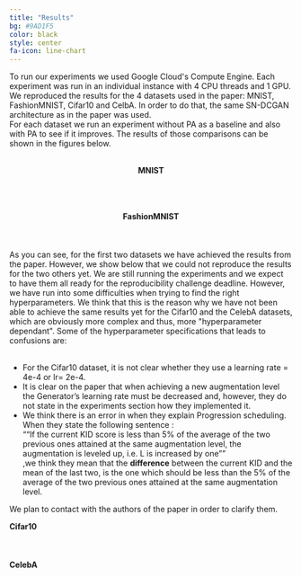 ```yaml
---
title: "Results"
bg: #9AD1F5
color: black
style: center
fa-icon: line-chart
---
```


<p style='text-align: justify;'>

To run our experiments we used Google Cloud's Compute Engine. Each experiment was run in an individual instance with 4 CPU threads and 1 GPU.
<br />
We reproduced the results for the 4 datasets used in the paper: MNIST, FashionMNIST, Cifar10 and CelbA. In order to do that, the same SN-DCGAN architecture as in the paper was used.
<br />
For each dataset we run an experiment without PA as a baseline and also with PA to see if it improves. The results of those comparisons can be shown in the figures below.
<br />
<br />
<strong> <center> MNIST </center></strong>
<br>
<br>
<br>

<strong> <center> FashionMNIST </center></strong>
<br>
<br>
<br>
As you can see, for the first two datasets we have achieved the results from the paper. However, we show below that we could not reproduce the results for the two others yet. We are still running the experiments and we expect to have them all ready for the reproducibility challenge deadline. However, we have run into some difficulties when trying to find the right hyperparameters. We think that this is the reason why we have not been able to achieve the same results yet for the Cifar10 and the CelebA datasets, which are obviously more complex and thus, more "hyperparameter dependant". Some of the hyperparameter specifications that leads to confusions are:
<br>
<br>
<ul style='text-align: left;'>
  <li>For the Cifar10 dataset, it is not clear whether they use a learning rate = 4e-4 or lr= 2e-4.</li>
  <li>It is clear on the paper that when achieving a new augmentation level the Generator’s learning rate must be decreased and, however, they do not state in the experiments section how they implemented it.</li>
  <li>We think there is an error in when they explain Progression scheduling. When they state the following sentence :
  <br>
  <q>“If the current KID score is less than 5% of the average of the two previous ones attained at the same augmentation level, the augmentation is leveled up, i.e. L is increased by one”</q>
  <br>
  ,we think they mean that the <strong>difference</strong> between the current KID and the mean of the last two, is the one which should be less than the 5% of the average of the two previous ones attained at the same augmentation level.</li>
</ul>


We plan to contact with the authors of the paper in order to clarify them.

</p>



<p>
<strong> Cifar10 </strong>
<br>
<br>
<br>
<br>
<strong> CelebA </strong>

</p>



<!--
<img src="./assets/parity-table.png" alt="Results table for the Parity task"/>

<img src="./assets/addition-table.png" alt="Results table for the Addition task"/> -->


<!-- For further discussion of the results, see the full [thesis](https://imatge.upc.edu/web/sites/default/files/pub/xFojo.pdf). -->
